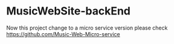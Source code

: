 # MusicWebSite-backEnd
Now this project change to a micro service version please check https://github.com/Music-Web-Micro-service

